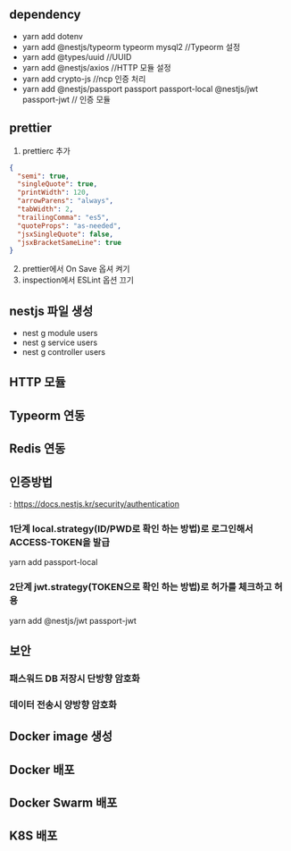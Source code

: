 ## dependency
- yarn add dotenv
- yarn add @nestjs/typeorm typeorm mysql2 //Typeorm 설정
- yarn add @types/uuid //UUID
- yarn add @nestjs/axios //HTTP 모듈 설정
- yarn add crypto-js //ncp 인증 처리
- yarn add @nestjs/passport passport passport-local @nestjs/jwt passport-jwt // 인증 모듈 


## prettier
1. prettierc 추가
```json
{
  "semi": true,
  "singleQuote": true,
  "printWidth": 120,
  "arrowParens": "always",
  "tabWidth": 2,
  "trailingComma": "es5",
  "quoteProps": "as-needed",
  "jsxSingleQuote": false,
  "jsxBracketSameLine": true
}
```
2. prettier에서 On Save 옵셔 켜기
3. inspection에서 ESLint 옵션 끄기

## nestjs 파일 생성
- nest g module users
- nest g service users
- nest g controller users

## HTTP 모듈


## Typeorm 연동


## Redis 연동



## 인증방법
: https://docs.nestjs.kr/security/authentication

### 1단계 local.strategy(ID/PWD로 확인 하는 방법)로 로그인해서 ACCESS-TOKEN을 발급
yarn add passport-local


### 2단계 jwt.strategy(TOKEN으로 확인 하는 방법)로 허가를 체크하고 허용
yarn add @nestjs/jwt passport-jwt

## 보안
### 패스워드 DB 저장시 단방향 암호화
### 데이터 전송시 양방향 암호화 


## Docker image 생성


## Docker 배포


## Docker Swarm 배포


## K8S 배포
